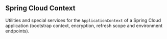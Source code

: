 ## Spring Cloud Context

Utilities and special services for the `ApplicationContext` of a Spring Cloud application (bootstrap context, encryption, refresh scope and environment endpoints).